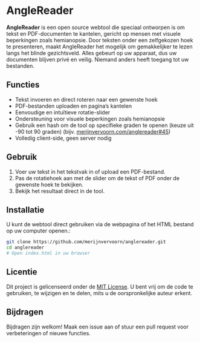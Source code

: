 # AngleReader

**AngleReader** is een open source webtool die speciaal ontworpen is om tekst en PDF-documenten te kantelen, gericht op mensen met visuele beperkingen zoals hemianopsie. Door teksten onder een zelfgekozen hoek te presenteren, maakt AngleReader het mogelijk om gemakkelijker te lezen langs het blinde gezichtsveld.
Alles gebeurt op uw apparaat, dus uw documenten blijven privé en veilig. Niemand anders heeft toegang tot uw bestanden.

## Functies

- Tekst invoeren en direct roteren naar een gewenste hoek  
- PDF-bestanden uploaden en pagina’s kantelen  
- Eenvoudige en intuïtieve rotatie-slider  
- Ondersteuning voor visuele beperkingen zoals hemianopsie  
- Gebruik een hash om de tool op specifieke graden te openen (keuze uit -90 tot 90 graden) (bijv. [merijnvervoorn.com/anglereader#45](https://www.merijnvervoorn.com/anglereader#45))
- Volledig client-side, geen server nodig

## Gebruik

1. Voer uw tekst in het tekstvak in of upload een PDF-bestand.  
2. Pas de rotatiehoek aan met de slider om de tekst of PDF onder de gewenste hoek te bekijken.  
3. Bekijk het resultaat direct in de tool.

## Installatie

U kunt de webtool direct gebruiken via de webpagina of het HTML bestand op uw computer openen.:

```bash
git clone https://github.com/merijnvervoorn/anglereader.git
cd anglereader
# Open index.html in uw browser
```

## Licentie

Dit project is gelicenseerd onder de [MIT License](LICENSE).
U bent vrij om de code te gebruiken, te wijzigen en te delen, mits u de oorspronkelijke auteur erkent.

## Bijdragen

Bijdragen zijn welkom! Maak een issue aan of stuur een pull request voor verbeteringen of nieuwe functies.


